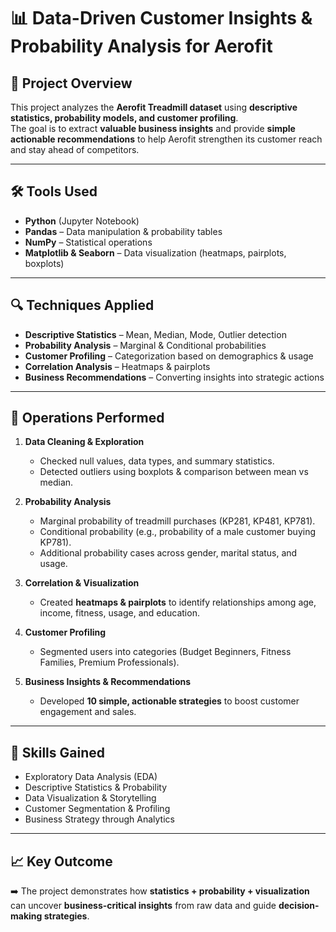 # 📊 Data-Driven Customer Insights & Probability Analysis for Aerofit  

## 📌 Project Overview  
This project analyzes the **Aerofit Treadmill dataset** using **descriptive statistics, probability models, and customer profiling**.  
The goal is to extract **valuable business insights** and provide **simple actionable recommendations** to help Aerofit strengthen its customer reach and stay ahead of competitors.  

---

## 🛠️ Tools Used  
- **Python** (Jupyter Notebook)  
- **Pandas** – Data manipulation & probability tables  
- **NumPy** – Statistical operations  
- **Matplotlib & Seaborn** – Data visualization (heatmaps, pairplots, boxplots)  

---

## 🔍 Techniques Applied  
- **Descriptive Statistics** – Mean, Median, Mode, Outlier detection  
- **Probability Analysis** – Marginal & Conditional probabilities  
- **Customer Profiling** – Categorization based on demographics & usage  
- **Correlation Analysis** – Heatmaps & pairplots  
- **Business Recommendations** – Converting insights into strategic actions  

---

## 🎯 Operations Performed  
1. **Data Cleaning & Exploration**  
   - Checked null values, data types, and summary statistics.  
   - Detected outliers using boxplots & comparison between mean vs median.  

2. **Probability Analysis**  
   - Marginal probability of treadmill purchases (KP281, KP481, KP781).  
   - Conditional probability (e.g., probability of a male customer buying KP781).  
   - Additional probability cases across gender, marital status, and usage.  

3. **Correlation & Visualization**  
   - Created **heatmaps & pairplots** to identify relationships among age, income, fitness, usage, and education.  

4. **Customer Profiling**  
   - Segmented users into categories (Budget Beginners, Fitness Families, Premium Professionals).  

5. **Business Insights & Recommendations**  
   - Developed **10 simple, actionable strategies** to boost customer engagement and sales.  

---

## 🧠 Skills Gained  
- Exploratory Data Analysis (EDA)  
- Descriptive Statistics & Probability  
- Data Visualization & Storytelling  
- Customer Segmentation & Profiling  
- Business Strategy through Analytics  

---

## 📈 Key Outcome  
➡️ The project demonstrates how **statistics + probability + visualization** can uncover **business-critical insights** from raw data and guide **decision-making strategies**.  
